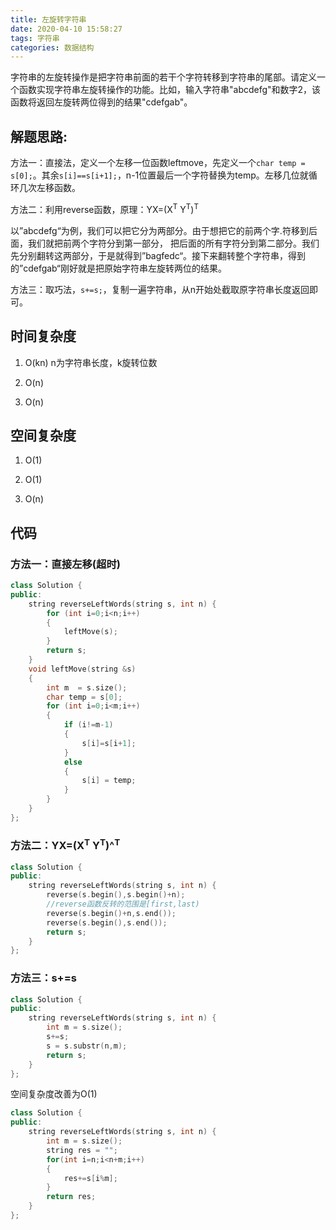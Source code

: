 ```yaml
---
title: 左旋转字符串
date: 2020-04-10 15:58:27
tags: 字符串
categories: 数据结构
---
```

字符串的左旋转操作是把字符串前面的若干个字符转移到字符串的尾部。请定义一个函数实现字符串左旋转操作的功能。比如，输入字符串"abcdefg"和数字2，该函数将返回左旋转两位得到的结果"cdefgab"。
<!--more-->

## 解题思路:
  方法一：直接法，定义一个左移一位函数leftmove，先定义一个``char temp = s[0];``。其余``s[i]==s[i+1];``，n-1位置最后一个字符替换为temp。左移几位就循环几次左移函数。
  
  方法二：利用reverse函数，原理：YX=(X<sup>T</sup> Y<sup>T</sup>)<sup>T</sup>
  
  以”abcdefg“为例，我们可以把它分为两部分。由于想把它的前两个字.符移到后面，我们就把前两个字符分到第一部分， 把后面的所有字符分到第二部分。我们先分别翻转这两部分，于是就得到”bagfedc“。接下来翻转整个字符串，得到的”cdefgab“刚好就是把原始字符串左旋转两位的结果。
  
  方法三：取巧法，``s+=s;``，复制一遍字符串，从n开始处截取原字符串长度返回即可。
## 时间复杂度
1. O(kn) n为字符串长度，k旋转位数

2. O(n)

3. O(n)

## 空间复杂度

1. O(1)

2. O(1)

3. O(n)

## 代码

### 方法一：直接左移(超时)
```c++
class Solution {
public:
    string reverseLeftWords(string s, int n) {
        for (int i=0;i<n;i++)
        {
            leftMove(s);
        }
        return s;
    }
    void leftMove(string &s)
    {
        int m  = s.size();
        char temp = s[0];
        for (int i=0;i<m;i++)
        {
            if (i!=m-1)
            {
                s[i]=s[i+1];
            }
            else
            {
                s[i] = temp;
            }
        }
    }
};
```
### 方法二：YX=(X<sup>T</sup> Y<sup>T</sup>)^<sup>T</sup>
```c++
class Solution {
public:
    string reverseLeftWords(string s, int n) {
        reverse(s.begin(),s.begin()+n); 
        //reverse函数反转的范围是[first,last)
        reverse(s.begin()+n,s.end());
        reverse(s.begin(),s.end());
        return s;
    }
};
```
### 方法三：s+=s
```c++
class Solution {
public:
    string reverseLeftWords(string s, int n) {
        int m = s.size();
        s+=s;
        s = s.substr(n,m);
        return s;
    }
};
```
空间复杂度改善为O(1)
```c++
class Solution {
public:
    string reverseLeftWords(string s, int n) {
        int m = s.size();
        string res = "";
        for(int i=n;i<n+m;i++)
        {
            res+=s[i%m];
        }
        return res;
    }
};
```